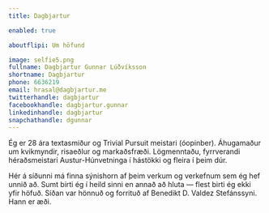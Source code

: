 ```yaml
---
title: Dagbjartur

enabled: true

aboutflipi: Um höfund

image: selfie5.png
fullname: Dagbjartur Gunnar Lúðvíksson
shortname: Dagbjartur
phone: 6636219
email: hrasal@dagbjartur.me
twitterhandle: dagbjartur
facebookhandle: dagbjartur.gunnar
linkedinhandle: dagbjartur
snapchathandle: dgunnar
---
```


Ég er 28 ára textasmiður og Trivial Pursuit meistari (óopinber). Áhugamaður um kvikmyndir, risaeðlur og markaðsfræði. Lögmenntaðu, fyrrverandi héraðsmeistari Austur-Húnvetninga í hástökki og fleira í þeim dúr.

Hér á síðunni má finna sýnishorn af þeim verkum og verkefnum sem ég hef unnið að. Sumt birti ég í heild sinni en annað að hluta ― flest birti ég ekki yfir höfuð. Síðan var hönnuð og forrituð af Benedikt D. Valdez Stefánssyni. Hann er æði.
